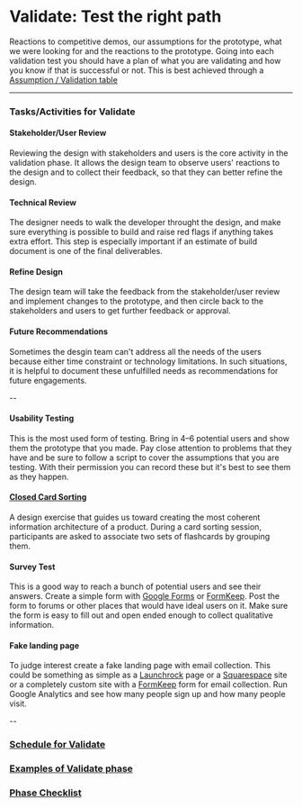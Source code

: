 # Validate: Test the right path

Reactions to competitive demos, our assumptions for the prototype, what we were
looking for and the reactions to the prototype.
Going into each validation test you should have a plan of what you are validating and how you
know if that is successful or not. This is best achieved through a [Assumption /
Validation table](../Exercises/assumptions-validations.md)

---

### Tasks/Activities for Validate

#### Stakeholder/User Review

Reviewing the design with stakeholders and users is the core activity in the validation phase. It allows the design team to observe users' reactions to the design and to collect their feedback, so that they can better refine the design.


#### Technical Review

The designer needs to walk the developer throught the design, and make sure everything is possible to build and raise red flags if anything takes extra effort. This step is especially important if an estimate of build document is one of the final deliverables.


#### Refine Design

The design team will take the feedback from the stakeholder/user review and implement changes to the prototype, and then circle back to the stakeholders and users to get further feedback or approval.


#### Future Recommendations

Sometimes the desgin team can't address all the needs of the users because either time constraint or technology limitations. In such situations, it is helpful to document these unfulfilled needs as recommendations for future engagements. 


-- 

#### Usability Testing

This is the most used form of testing. Bring in 4–6 potential users and show
them the prototype that you made. Pay close attention to problems that they have
and be sure to follow a script to cover the assumptions that you are testing.
With their permission you can record these but it's best to see them as they happen.

#### [Closed Card Sorting](../Exercises/card-sorting.md)

A design exercise that guides us toward creating the most coherent
information architecture of a product.
During a card sorting session,
participants are asked to associate two sets
of flashcards by grouping them.

#### Survey Test

This is a good way to reach a bunch of potential users and see their answers.
Create a simple form with [Google Forms](http://www.google.com/forms/about/)
or [FormKeep](https://formkeep.com/).
Post the form to forums or other places that would have ideal users on it.
Make sure the form is easy to fill out
and open ended enough to collect qualitative information.

#### Fake landing page

To judge interest create a fake landing page with email collection.
This could be something as simple
as a [Launchrock](http://launchrock.co/) page
or a [Squarespace](http://www.squarespace.com/) site or a
completely custom site with a [FormKeep](https://formkeep.com/) form
for email collection. Run Google Analytics and see how many people sign up and
how many people visit.

--
### [Schedule for Validate](SCHEDULE.md)
### [Examples of Validate phase](EXAMPLES.md)
### [Phase Checklist](CHECKLIST.md)
